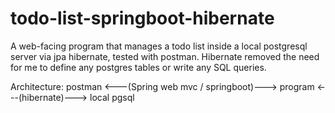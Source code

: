 # todo-list-springboot-hibernate

A web-facing program that manages a todo list inside a local postgresql server via jpa hibernate, tested with postman. Hibernate removed the need for me to
define any postgres tables or write any SQL queries.

Architecture: postman <---(Spring web mvc / springboot)---> program <---(hibernate)---> local pgsql
